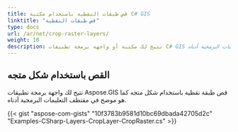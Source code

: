 ```yaml
---
title: قص طبقات النقطية باستخدام مكتبة C# GIS
linktitle: "قص طبقات النقطية"
type: docs
url: /ar/net/crop-raster-layers/
weight: 10
description: تتيح لك مكتبة أو واجهة برمجة تطبيقات C# GIS قص طبقة نقطية باستخدام شكل متجه كما هو موضح في مقتطف التعليمات البرمجية أدناه.
---
```


## **القص باستخدام شكل متجه**
تتيح لك واجهة برمجة تطبيقات Aspose.GIS قص طبقة نقطية باستخدام شكل متجه كما هو موضح في مقتطف التعليمات البرمجية أدناه.

{{< gist "aspose-com-gists" "10f3783b9581d10bc69dbada42705d2c" "Examples-CSharp-Layers-CropLayer-CropRaster.cs" >}}
